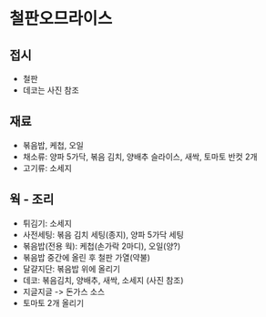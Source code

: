 # 철판오므라이스

## 접시

- 철판
- 데코는 사진 참조

## 재료

- 볶음밥, 케첩, 오일
- 채소류: 양파 5가닥, 볶음 김치, 양배추 슬라이스, 새싹, 토마토 반컷 2개
- 고기류: 소세지

## 웍 - 조리

- 튀김기: 소세지
- 사전세팅: 볶음 김치 세팅(종지), 양파 5가닥 세팅
- 볶음밥(전용 웍): 케첩(손가락 2마디), 오일(양?)
- 볶음밥 중간에 올린 후 철판 가열(약불)
- 달걀지단: 볶음밥 위에 올리기
- 데코:  볶음김치, 양배추, 새싹, 소세지 (사진 참조)
- 지글지글 -> 돈가스 소스
- 토마토 2개 올리기
